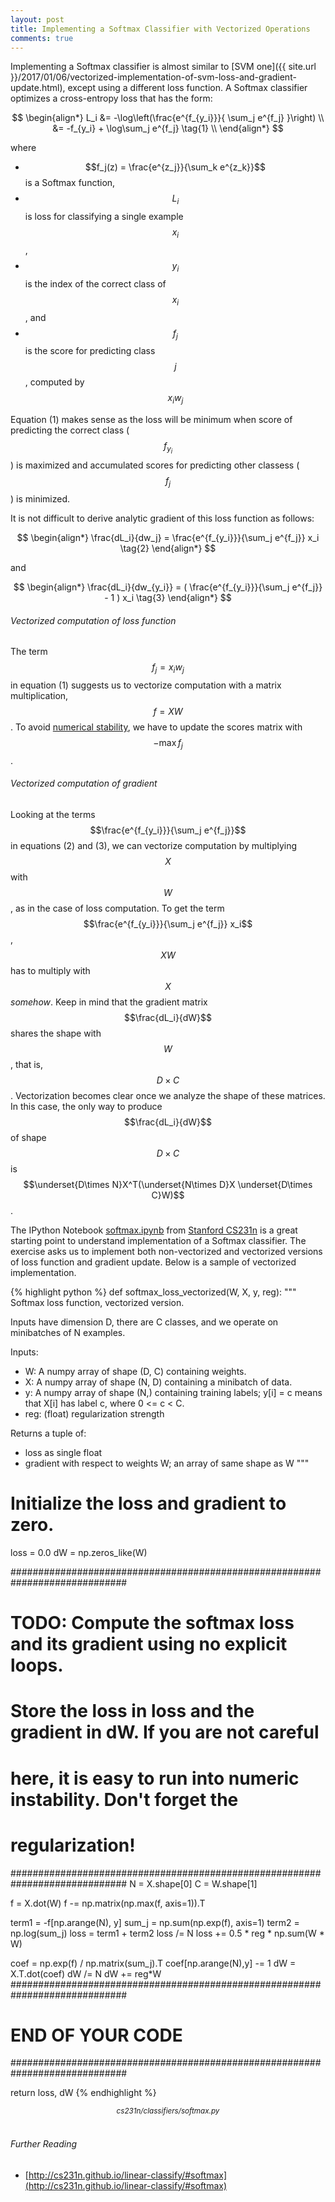 ```yaml
---
layout: post
title: Implementing a Softmax Classifier with Vectorized Operations
comments: true
---
```


Implementing a Softmax classifier is almost similar to [SVM one]({{ site.url }}/2017/01/06/vectorized-implementation-of-svm-loss-and-gradient-update.html), except using a different loss function. A Softmax classifier optimizes a cross-entropy loss that has the form:

$$
\begin{align*}
L_i &= -\log\left(\frac{e^{f_{y_i}}}{ \sum_j e^{f_j} }\right) \\ 
&= -f_{y_i} + \log\sum_j e^{f_j} \tag{1} \\
\end{align*}
$$

where 

* $$f_j(z) = \frac{e^{z_j}}{\sum_k e^{z_k}}$$ is a Softmax function,
* $$L_i$$ is loss for classifying a single example $$x_i$$,
* $$y_i$$ is the index of the correct class of $$x_i$$, and
* $$f_j$$ is the score for predicting class $$j$$, computed by $$x_iw_j$$

Equation (1) makes sense as the loss will be minimum when score of predicting the correct class ($$f_{y_i}$$) is maximized and accumulated scores for predicting other classess ($$f_j$$) is minimized.

It is not difficult to derive analytic gradient of this loss function as follows:

$$
\begin{align*}
\frac{dL_i}{dw_j} = \frac{e^{f_{y_i}}}{\sum_j e^{f_j}} x_i \tag{2}
\end{align*}
$$

and

$$
\begin{align*}
\frac{dL_i}{dw_{y_i}} = ( \frac{e^{f_{y_i}}}{\sum_j e^{f_j}} - 1 ) x_i \tag{3}
\end{align*}
$$

###### Vectorized computation of loss function

The term $$f_j = x_iw_j$$ in equation (1) suggests us to vectorize computation with a matrix multiplication, $$f = XW$$. To avoid [numerical stability](http://cs231n.github.io/linear-classify/#softmax), we have to update the scores matrix with $$-\max f_j$$.

###### Vectorized computation of gradient

Looking at the terms $$\frac{e^{f_{y_i}}}{\sum_j e^{f_j}}$$ in equations (2) and (3), we can vectorize computation by multiplying $$X$$ with $$W$$, as in the case of loss computation. To get the term $$\frac{e^{f_{y_i}}}{\sum_j e^{f_j}} x_i$$, $$XW$$ has to multiply with $$X$$ *somehow*. Keep in mind that the gradient matrix $$\frac{dL_i}{dW}$$ shares the shape with $$W$$, that is, $$D\times C$$. Vectorization becomes clear once we analyze the shape of these matrices. In this case, the only way to produce $$\frac{dL_i}{dW}$$ of shape $$D \times C$$ is $$\underset{D\times N}X^T(\underset{N\times D}X \underset{D\times C}W)$$.

The IPython Notebook [softmax.ipynb](http://vision.stanford.edu/teaching/cs231n/winter1516_assignment1.zip) from [Stanford CS231n](http://vision.stanford.edu/teaching/cs231n/syllabus.html) is a great starting point to understand implementation of a Softmax classifier. The exercise asks us to implement both non-vectorized and vectorized versions of loss function and gradient update. Below is a sample of vectorized implementation.

{% highlight python %}
def softmax_loss_vectorized(W, X, y, reg):
  """
  Softmax loss function, vectorized version.

  Inputs have dimension D, there are C classes, and we operate on minibatches
  of N examples.

  Inputs:
  - W: A numpy array of shape (D, C) containing weights.
  - X: A numpy array of shape (N, D) containing a minibatch of data.
  - y: A numpy array of shape (N,) containing training labels; y[i] = c means
    that X[i] has label c, where 0 <= c < C.
  - reg: (float) regularization strength

  Returns a tuple of:
  - loss as single float
  - gradient with respect to weights W; an array of same shape as W
  """
  # Initialize the loss and gradient to zero.
  loss = 0.0
  dW = np.zeros_like(W)

  #############################################################################
  # TODO: Compute the softmax loss and its gradient using no explicit loops.  #
  # Store the loss in loss and the gradient in dW. If you are not careful     #
  # here, it is easy to run into numeric instability. Don't forget the        #
  # regularization!                                                           #
  #############################################################################
  N = X.shape[0]
  C = W.shape[1]

  f = X.dot(W)
  f -= np.matrix(np.max(f, axis=1)).T
    
  term1 = -f[np.arange(N), y]
  sum_j = np.sum(np.exp(f), axis=1)
  term2 = np.log(sum_j)
  loss = term1 + term2
  loss /= N 
  loss += 0.5 * reg * np.sum(W * W)
  
  coef = np.exp(f) / np.matrix(sum_j).T
  coef[np.arange(N),y] -= 1
  dW = X.T.dot(coef)
  dW /= N
  dW += reg*W
  #############################################################################
  #                          END OF YOUR CODE                                 #
  #############################################################################

  return loss, dW
{% endhighlight %}
<center><em><sup>cs231n/classifiers/softmax.py</sup></em></center>

<br/>

###### Further Reading
* [http://cs231n.github.io/linear-classify/#softmax](http://cs231n.github.io/linear-classify/#softmax)





<script type="text/javascript" async
  src="//cdn.mathjax.org/mathjax/latest/MathJax.js">
</script>
<script type="text/x-mathjax-config">
  MathJax.Hub.Config({
    extensions: ["tex2jax.js"],
    jax: ["input/TeX", "output/HTML-CSS"],
    tex2jax: {
      inlineMath: [ ['$','$'], ["\\(","\\)"] ],
      displayMath: [ ['$$','$$'], ["\\[","\\]"] ],
      processEscapes: true
    },
    "HTML-CSS": { availableFonts: ["TeX"] },
    menuSettings: { zoom: "Click" }
  });
</script>
